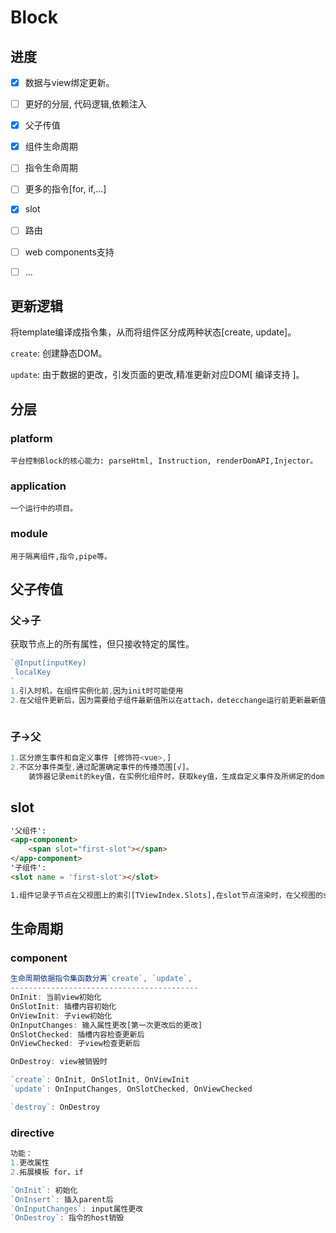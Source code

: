 # Block

## 进度

- [x] 数据与view绑定更新。
- [ ] 更好的分层, 代码逻辑,依赖注入
- [x] 父子传值
- [x] 组件生命周期
- [ ] 指令生命周期
- [ ] 更多的指令[for, if,...]
- [x] slot
- [ ] 路由
- [ ] web components支持
- [ ] ...



## 更新逻辑

将template编译成指令集，从而将组件区分成两种状态[create, update]。

`create`: 创建静态DOM。

`update`: 由于数据的更改，引发页面的更改,精准更新对应DOM[ 编译支持 ]。

## 分层

### platform

```
平台控制Block的核心能力: parseHtml, Instruction, renderDomAPI,Injector。
```

### application

```
一个运行中的项目。
```

### module

```
用于隔离组件,指令,pipe等。
```

## 父子传值

### 父->子

获取节点上的所有属性，但只接收特定的属性。

```typescript
`@Input(inputKey)
 localKey
`
1.引入时机，在组件实例化前,因为init时可能使用
2.在父组件更新后，因为需要给子组件最新值所以在attach，detecchange运行前更新最新值



```

### 子->父

```typescript
1.区分原生事件和自定义事件 [修饰符<vue>,]
2.不区分事件类型,通过配置确定事件的传播范围[√]。
	装饰器记录emit的key值，在实例化组件时，获取key值，生成自定义事件及所绑定的dom,在emit时触发dispatch事件
```

## slot

```html
'父组件':
<app-component>
	<span slot="first-slot"></span>
</app-component>
'子组件':
<slot name = 'first-slot'></slot>

1.组件记录子节点在父视图上的索引[TViewIndex.Slots],在slot节点渲染时，在父视图的slot中查找name匹配的节点
```

## 生命周期

### component

```typescript
生命周期依据指令集函数分离`create`, `update`,
------------------------------------------
OnInit: 当前view初始化
OnSlotInit: 插槽内容初始化
OnViewInit: 子view初始化
OnInputChanges: 输入属性更改[第一次更改后的更改]
OnSlotChecked: 插槽内容检查更新后
OnViewChecked: 子view检查更新后

OnDestroy: view被销毁时

`create`: OnInit, OnSlotInit, OnViewInit
`update`: OnInputChanges, OnSlotChecked, OnViewChecked

`destroy`: OnDestroy
```

### directive

```typescript
功能：
1.更改属性 
2.拓展模板 for，if

`OnInit`: 初始化
`OnInsert`: 插入parent后
`OnInputChanges`: input属性更改
`OnDestroy`: 指令的host销毁

```

